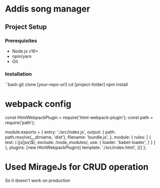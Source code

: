 # Addis song manager

## Project Setup

### Prerequisites
- Node.js v16+
- npm/yarn
- Git

### Installation
``bash
git clone [your-repo-url]
cd [project-folder]
npm install

# webpack config

const HtmlWebpackPlugin = require('html-webpack-plugin');
const path = require('path');

module.exports = {
    entry: './src/index.js',
    output: {
        path: path.resolve(__dirname, 'dist'),
        filename: 'bundle.js',
    },
    module: {
        rules: [
            {
                test: /\.(js|jsx)$/,
                exclude: /node_modules/,
                use: {
                    loader: 'babel-loader',
                }
            }
        ]
    },
    plugins: [new HtmlWebpackPlugin({
        template: './src/index.html',
    })]
};


# Used MirageJs for CRUD operation 
So it doesn't work on production
